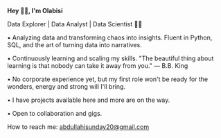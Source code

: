 **Hey 👋🏽, I'm Olabisi**

Data Explorer | Data Analyst | Data Scientist 👨‍💻

• Analyzing data and transforming chaos into insights. Fluent in Python, SQL, and the art of turning data into narratives.

• Continuously learning and scaling my skills. "The beautiful thing about learning is that nobody can take it away from you." — B.B. King

• No corporate experience yet, but my first role won't be ready for the wonders, energy and strong will I'll bring.

• I have projects available here and more are on the way.

• Open to collaboration and gigs.

How to reach me: abdullahisunday20@gmail.com
